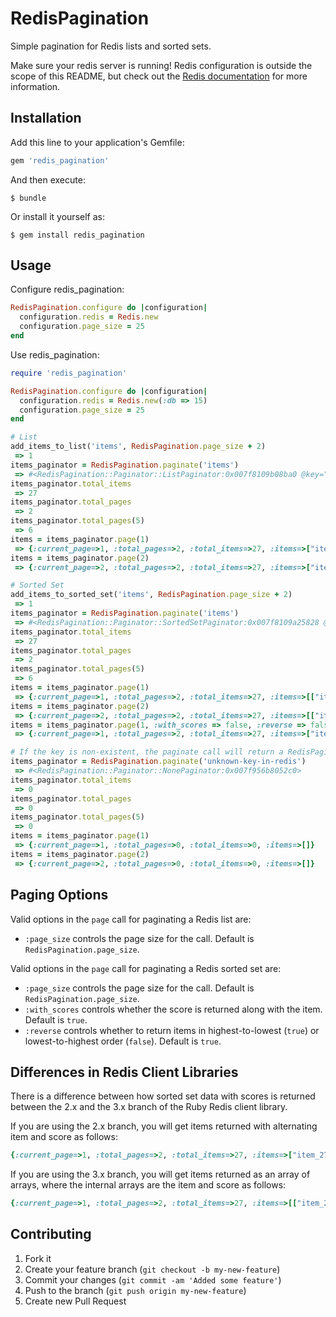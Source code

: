 # RedisPagination

Simple pagination for Redis lists and sorted sets.

Make sure your redis server is running! Redis configuration is outside the scope of this README, but
check out the [Redis documentation](http://redis.io/documentation) for more information.

## Installation

Add this line to your application's Gemfile:

```ruby
gem 'redis_pagination'
```

And then execute:

```
$ bundle
```

Or install it yourself as:

```
$ gem install redis_pagination
```

## Usage

Configure redis_pagination:

```ruby
RedisPagination.configure do |configuration|
  configuration.redis = Redis.new
  configuration.page_size = 25
end
```

Use redis_pagination:

```ruby
require 'redis_pagination'

RedisPagination.configure do |configuration|
  configuration.redis = Redis.new(:db => 15)
  configuration.page_size = 25
end

# List
add_items_to_list('items', RedisPagination.page_size + 2)
 => 1
items_paginator = RedisPagination.paginate('items')
 => #<RedisPagination::Paginator::ListPaginator:0x007f8109b08ba0 @key="items">
items_paginator.total_items
 => 27
items_paginator.total_pages
 => 2
items_paginator.total_pages(5)
 => 6
items = items_paginator.page(1)
 => {:current_page=>1, :total_pages=>2, :total_items=>27, :items=>["item_1", "item_2", "item_3", "item_4", "item_5", "item_6", "item_7", "item_8", "item_9", "item_10", "item_11", "item_12", "item_13", "item_14", "item_15", "item_16", "item_17", "item_18", "item_19", "item_20", "item_21", "item_22", "item_23", "item_24", "item_25"]}
items = items_paginator.page(2)
 => {:current_page=>2, :total_pages=>2, :total_items=>27, :items=>["item_26", "item_27"]}

# Sorted Set
add_items_to_sorted_set('items', RedisPagination.page_size + 2)
 => 1
items_paginator = RedisPagination.paginate('items')
 => #<RedisPagination::Paginator::SortedSetPaginator:0x007f8109a25828 @key="items">
items_paginator.total_items
 => 27
items_paginator.total_pages
 => 2
items_paginator.total_pages(5)
 => 6
items = items_paginator.page(1)
 => {:current_page=>1, :total_pages=>2, :total_items=>27, :items=>[["item_27", 27.0], ["item_26", 26.0], ["item_25", 25.0], ["item_24", 24.0], ["item_23", 23.0], ["item_22", 22.0], ["item_21", 21.0], ["item_20", 20.0], ["item_19", 19.0], ["item_18", 18.0], ["item_17", 17.0], ["item_16", 16.0], ["item_15", 15.0], ["item_14", 14.0], ["item_13", 13.0], ["item_12", 12.0], ["item_11", 11.0], ["item_10", 10.0], ["item_9", 9.0], ["item_8", 8.0], ["item_7", 7.0], ["item_6", 6.0], ["item_5", 5.0], ["item_4", 4.0], ["item_3", 3.0]]}
items = items_paginator.page(2)
 => {:current_page=>2, :total_pages=>2, :total_items=>27, :items=>[["item_2", 2.0], ["item_1", 1.0]]}
items = items_paginator.page(1, :with_scores => false, :reverse => false)
 => {:current_page=>1, :total_pages=>2, :total_items=>27, :items=>["item_1", "item_2", "item_3", "item_4", "item_5", "item_6", "item_7", "item_8", "item_9", "item_10", "item_11", "item_12", "item_13", "item_14", "item_15", "item_16", "item_17", "item_18", "item_19", "item_20", "item_21", "item_22", "item_23", "item_24", "item_25"]}

# If the key is non-existent, the paginate call will return a RedisPagination::Paginator::NonePaginator
items_paginator = RedisPagination.paginate('unknown-key-in-redis')
 => #<RedisPagination::Paginator::NonePaginator:0x007f956b8052c0>
items_paginator.total_items
 => 0
items_paginator.total_pages
 => 0
items_paginator.total_pages(5)
 => 0
items = items_paginator.page(1)
 => {:current_page=>1, :total_pages=>0, :total_items=>0, :items=>[]}
items = items_paginator.page(2)
 => {:current_page=>2, :total_pages=>0, :total_items=>0, :items=>[]}
```

## Paging Options

Valid options in the `page` call for paginating a Redis list are:

* `:page_size` controls the page size for the call. Default is `RedisPagination.page_size`.

Valid options in the `page` call for paginating a Redis sorted set are:

* `:page_size` controls the page size for the call. Default is `RedisPagination.page_size`.
* `:with_scores` controls whether the score is returned along with the item. Default is `true`.
* `:reverse` controls whether to return items in highest-to-lowest (`true`) or lowest-to-highest order (`false`). Default is `true`.

## Differences in Redis Client Libraries

There is a difference between how sorted set data with scores is returned between the 2.x and the 3.x branch of the Ruby Redis client library.

If you are using the 2.x branch, you will get items returned with alternating item and score as follows:

```ruby
{:current_page=>1, :total_pages=>2, :total_items=>27, :items=>["item_27", "27", "item_26", "26", "item_25", "25", "item_24", "24", "item_23", "23", "item_22", "22", "item_21", "21", "item_20", "20", "item_19", "19", "item_18", "18", "item_17", "17", "item_16", "16", "item_15", "15", "item_14", "14", "item_13", "13", "item_12", "12", "item_11", "11", "item_10", "10", "item_9", "9", "item_8", "8", "item_7", "7", "item_6", "6", "item_5", "5", "item_4", "4", "item_3", "3"]}
```

If you are using the 3.x branch, you will get items returned as an array of arrays, where the internal arrays are the item and score as follows:

```ruby
{:current_page=>1, :total_pages=>2, :total_items=>27, :items=>[["item_27", 27.0], ["item_26", 26.0], ["item_25", 25.0], ["item_24", 24.0], ["item_23", 23.0], ["item_22", 22.0], ["item_21", 21.0], ["item_20", 20.0], ["item_19", 19.0], ["item_18", 18.0], ["item_17", 17.0], ["item_16", 16.0], ["item_15", 15.0], ["item_14", 14.0], ["item_13", 13.0], ["item_12", 12.0], ["item_11", 11.0], ["item_10", 10.0], ["item_9", 9.0], ["item_8", 8.0], ["item_7", 7.0], ["item_6", 6.0], ["item_5", 5.0], ["item_4", 4.0], ["item_3", 3.0]]}
```

## Contributing

1. Fork it
2. Create your feature branch (`git checkout -b my-new-feature`)
3. Commit your changes (`git commit -am 'Added some feature'`)
4. Push to the branch (`git push origin my-new-feature`)
5. Create new Pull Request
